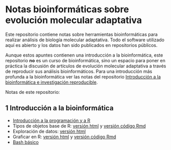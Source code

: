 # Notas bioinformáticas sobre evolución molecular adaptativa

Este repositorio contiene notas sobre herramientas bioinformáticas para realizar análisis de biología molecular adaptativa. Todo el software utilizado aquí es abierto y los datos han sido publicados en repositorios públicos. 

Aunque estos apuntes contienen una introducción a la bioinformática, este repositorio **no** es un curso de bioinformática, sino un espacio para poner en práctica la discusión de artículos de evolución molecular adaptativa a través de reproducir sus análisis bioinformáticos. Para una introducción más profunda a la bioinformática ver las notas del repositorio [Introducción a la bioinformática e investigación reproducible](github.com/AliciaMstt/BioinfinvRepro).

Notas de este repositorio:

## 1 Introducción a la bioinformática


* [Introducción a la programación y a R](Unidad1_Intro/Unidad1_Intro_programacion.md)
* Tipos de objetos base de R: [versión html](Unidad1_Intro/Tipos_objetos_baseR) y [versión código Rmd](Unidad1_Intro/Tipos_objetos_baseR.Rmd)
* Exploración de datos: [versión html](Unidad1_Intro/ejercicio_explorando_datos.html)
* Graficar en R: [versión html](Unidad1_Intro/Graficar-en-R.html) y  [versión código Rmd](Unidad1_Intro/Graficar_en_R.Rmd)
* [Bash básico](Unidad1_Intro/Bash_basico)
